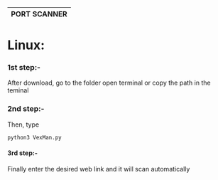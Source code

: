 
|PORT SCANNER|
|--------------|

# Linux:

### 1st step:- 
After download, go to the folder open terminal or copy the path in the teminal

### 2nd step:- 
Then, type 

```python3 VexMan.py```

#### 3rd step:-
Finally enter the desired web link and it will scan automatically 
